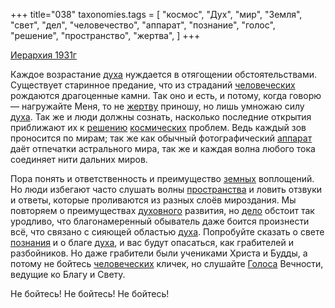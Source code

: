 +++
title="038"
taxonomies.tags = [
 "космос",
 "Дух",
 "мир",
 "Земля",
 "свет",
 "дел",
 "человечество",
 "аппарат",
 "познание",
 "голос",
 "решение",
 "пространство",
 "жертва",
]
+++

[Иерархия 1931г](/agni/1931)

Каждое возрастание [духа](/tags/Дух) нуждается в отягощении обстоятельствами. Существует старинное предание, что из страданий [человеческих](/tags/человечество) рождаются драгоценные камни. Так оно и есть, и потому, когда говорю — нагружайте Меня, то не [жертву](/tags/жертва) приношу, но лишь умножаю силу [духа](/tags/Дух). Так же и люди должны сознать, насколько последние открытия приближают их к [решению](/tags/решение) [космических](/tags/космос) проблем. Ведь каждый зов проносится по мирам; так же как обычный фотографический [аппарат](/tags/аппарат) даёт отпечатки астрального мира, так же и каждая волна любого тока соединяет нити дальних миров.   

Пора понять и ответственность и преимущество [земных](/tags/Земля) воплощений. Но люди избегают часто слушать волны [пространства](/tags/пространство) и ловить отзвуки и ответы, которые проливаются из разных слоёв мироздания. Мы повторяем о преимуществах [духовного](/tags/Дух) развития, но [дело](/tags/дел) обстоит так уродливо, что благонамеренный обыватель даже боится произнести всё, что связано с сияющей областью [духа](/tags/Дух). Попробуйте сказать о свете [познания](/tags/познание) и о благе [духа](/tags/Дух), и вас будут опасаться, как грабителей и разбойников. Но даже грабители были учениками Христа и Будды, а потому не бойтесь [человеческих](/tags/человечество) кличек, но слушайте [Голоса](/tags/голос) Вечности, ведущие ко Благу и Свету.   

Не бойтесь! Не бойтесь! Не бойтесь!   

